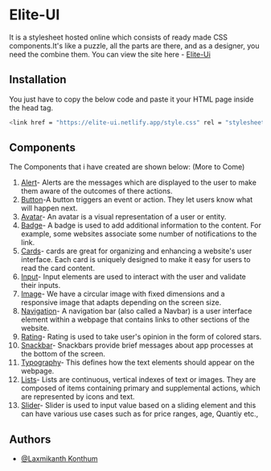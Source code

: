 
# Elite-UI

It is a stylesheet hosted online which consists of ready made CSS components.It's like a puzzle, all the parts are there, and as a designer, you need the combine them.
You can view the site here - [Elite-Ui](https://elite-ui.netlify.app/)

## Installation

You just have to copy the below code and paste it your HTML page inside the head tag.

```bash
<link href = "https://elite-ui.netlify.app/style.css" rel = "stylesheet">
```

    
## Components

The Components that i have created are shown below: (More to Come)

1. [Alert](https://elite-ui.netlify.app/components/alert/alert)- Alerts are the messages which are displayed to the user to make them aware of the outcomes of there actions.
2. [Button](https://elite-ui.netlify.app/components/button/button)-A button triggers an event or action. They let users know what will happen next.
3. [Avatar](https://elite-ui.netlify.app/components/avatar/avatar)- An avatar is a visual representation of a user or entity.
4. [Badge](https://elite-ui.netlify.app/components/badge/badge)- A badge is used to add additional information to the content. For example, some websites associate some number of notifications to the link.
5. [Cards](https://elite-ui.netlify.app/components/cards/cards)- cards are great for organizing and enhancing a website's user interface. Each card is uniquely designed to make it easy for users to read the card content.
6. [Input](https://elite-ui.netlify.app/components/input/input)- Input elements are used to interact with the user and validate their inputs.
7. [Image](https://elite-ui.netlify.app/components/image/image)- We have a circular image with fixed dimensions and a responsive image that adapts depending on the screen size.
8. [Navigation](https://elite-ui.netlify.app/components/navbar/navbar)- A navigation bar (also called a Navbar) is a user interface element within a webpage that contains links to other sections of the website.
9. [Rating](https://elite-ui.netlify.app/components/rating/rating)- Rating is used to take user's opinion in the form of colored stars.
10. [Snackbar](https://elite-ui.netlify.app/components/snackbar/snackbar)- Snackbars provide brief messages about app processes at the bottom of the screen.
11. [Typography](https://elite-ui.netlify.app/components/typography/typography)- This defines how the text elements should appear on the webpage. 
12. [Lists](https://elite-ui.netlify.app/components/lists/lists)- Lists are continuous, vertical indexes of text or images. They are composed of items containing primary and supplemental actions, which are represented by icons and text.
13. [Slider](https://elite-ui.netlify.app/components/slider/slider)- Slider is used to input value based on a sliding element and this can have various use cases such as for price ranges, age, Quantiy etc.,

## Authors

- [@Laxmikanth Konthum](https://github.com/laxmikanthkonthum)

